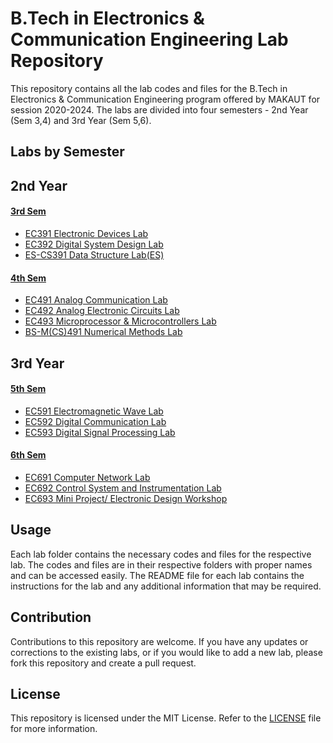 # B.Tech in Electronics & Communication Engineering Lab Repository

This repository contains all the lab codes and files for the B.Tech in Electronics & Communication Engineering program offered by MAKAUT for session 2020-2024. The labs are divided into four semesters - 2nd Year (Sem 3,4) and 3rd Year (Sem 5,6).

## Labs by Semester

## 2nd Year

#### [3rd Sem](/3rd_sem)

- [EC391 Electronic Devices Lab](3rd_sem/ec391_electronic_devices_lab)
- [EC392 Digital System Design Lab](3rd_sem/ec392_digital_system_design_lab)
- [ES-CS391 Data Structure Lab(ES)](3rd_sem/es-cs391__data_structure_lab(es))

#### [4th Sem](/4th_sem)

- [EC491 Analog Communication Lab](4th_sem/ec491_analog_communication_lab)
- [EC492 Analog Electronic Circuits Lab](4th_sem/ec492_analog_electronic_circuits_lab)
- [EC493 Microprocessor & Microcontrollers Lab](4th_sem/ec493_microprocessor_&_microcontrollers_lab)
- [BS-M(CS)491 Numerical Methods Lab](4th_sem/bs-m(cs)491_numerical_methods_lab)

## 3rd Year

#### [5th Sem](/5th_sem)

- [EC591 Electromagnetic Wave Lab](5th_sem/ec591_electromagnetic_wave_lab)
- [EC592 Digital Communication Lab](5th_sem/ec592_digital_communication_lab)
- [EC593 Digital Signal Processing Lab](5th_sem/ec593_digital_signal_processing_lab)

#### [6th Sem](/6th_sem)

- [EC691 Computer Network Lab](6th_sem/ec691_computer_network_lab)
- [EC692 Control System and Instrumentation Lab](6th_sem/ec692_control_system_and_instrumentation_lab)
- [EC693 Mini Project/ Electronic Design Workshop](6th_sem/ec693_mini_project)

## Usage

Each lab folder contains the necessary codes and files for the respective lab. The codes and files are in their respective folders with proper names and can be accessed easily. The README file for each lab contains the instructions for the lab and any additional information that may be required.

## Contribution

Contributions to this repository are welcome. If you have any updates or corrections to the existing labs, or if you would like to add a new lab, please fork this repository and create a pull request.

## License

This repository is licensed under the MIT License. Refer to the [LICENSE](/LICENSE) file for more information.
